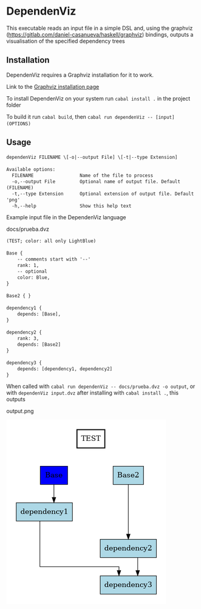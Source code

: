 # DependenViz

This executable reads an input file in a simple DSL and,
using the graphviz (https://gitlab.com/daniel-casanueva/haskell/graphviz) bindings,
outputs a visualisation of the specified dependency trees

## Installation

DependenViz requires a Graphviz installation for it to work.

Link to the [Graphviz installation page](https://graphviz.org/download/)

To install DependenViz on your system run `cabal install .` in the project folder

To build it run `cabal build`, then `cabal run dependenViz -- [input] (OPTIONS)`

## Usage

```
dependenViz FILENAME \[-o|--output File] \[-t|--type Extension]

Available options:
  FILENAME                 Name of the file to process
  -o,--output File         Optional name of output file. Default (FILENAME)
  -t,--type Extension      Optional extension of output file. Default 'png'
  -h,--help                Show this help text
```

Example input file in the DependenViz language

docs/prueba.dvz

```
(TEST; color: all only LightBlue)

Base {
    -- comments start with '--'
    rank: 1,
    -- optional
    color: Blue,
}

Base2 { }

dependency1 {
    depends: [Base],
}

dependency2 {
    rank: 3,
    depends: [Base2]
}

dependency3 {
    depends: [dependency1, dependency2]
}
```

When called with `cabal run dependenViz -- docs/prueba.dvz -o output`,
or with `dependenViz input.dvz` after installing with `cabal install .`, this outputs

output.png

![output image](docs/prueba.png)

